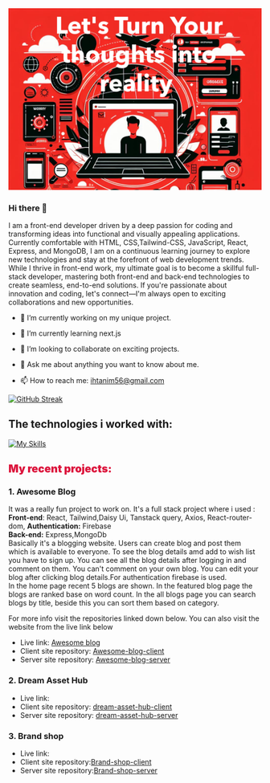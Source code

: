 <img src="./resources/banner.png">



### Hi there 👋


I am a front-end developer driven by a deep passion for coding and transforming ideas into functional and visually appealing applications. Currently comfortable with HTML, CSS,Tailwind-CSS, JavaScript, React, Express, and MongoDB, I am on a continuous learning journey to explore new technologies and stay at the forefront of web development trends. While I thrive in front-end work, my ultimate goal is to become a skillful full-stack developer, mastering both front-end and back-end technologies to create seamless, end-to-end solutions. If you're passionate about innovation and coding, let's connect—I'm always open to exciting collaborations and new opportunities.  
  

- 🔭 I’m currently working on my unique project.
- 🌱 I’m currently learning next.js
- 👯 I’m looking to collaborate on exciting projects.

- 💬 Ask me about anything you want to know about me.
- 📫 How to reach me: ihtanim56@gmail.com


[![GitHub Streak](https://github-readme-streak-stats.herokuapp.com?user=Tanim1999&theme=monokai)](https://git.io/streak-stats)

## The technologies i worked with:

[![My Skills](https://skillicons.dev/icons?i=html,css,tailwind,figma,javascript,react,express,mongodb,firebase,vscode,github,vercel,netlify&perline=7&theme=dark)](https://skillicons.dev)

## <h2 style="color: crimson; font-weight:900">My recent projects:</h2>

### 1. Awesome Blog
 It was a really fun project to work on. It's a full stack project where i used :
 <b>Front-end</b>: React, Tailwind,Daisy Ui, Tanstack query, Axios, React-router-dom,
 <b>Authentication:</b> Firebase  
 <b>Back-end:</b> Express,MongoDb  
 Basically it's a blogging website. Users can create blog and post them which is available to everyone. To see the blog details amd add to wish list you have to sign up. You can see all the blog details after logging in and comment on them. You can't comment on your own blog. You can edit your blog after clicking blog details.For authentication firebase is used.  
 In the home page recent 5 blogs are shown. In the featured blog page the blogs are ranked base on word count.
 In the all blogs page you can search blogs by title, beside this you can sort them based on category.  

 For more info visit the repositories linked down below. You can also visit the website from the live link below

 

  - Live link: [Awesome blog](https://6571cf5f9aa73914335634cb--teal-khapse-f882a2.netlify.app)
  - Client site repository: [Awesome-blog-client](https://github.com/Tanim1999/awesome-blog-client)
  - Server site repository: [Awesome-blog-server](https://github.com/Tanim1999/awesome-blog-server)

### 2. Dream Asset Hub
  - Live link:
  - Client site repository:  [dream-asset-hub-client](https://github.com/Tanim1999/asset-hub-client)
  - Server site repository:  [dream-asset-hub-server](https://github.com/Tanim1999/asset-hub-server)

### 3. Brand shop
  - Live link:
  - Client site repository:[Brand-shop-client](https://github.com/Tanim1999/brand-shop-client)
  - Server site repository:[Brand-shop-server](https://github.com/Tanim1999/brand-shop-server)